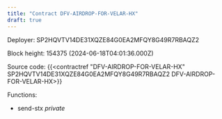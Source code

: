 ```yaml
---
title: "Contract DFV-AIRDROP-FOR-VELAR-HX"
draft: true
---
```

Deployer: SP2HQVTV14DE31XQZE84G0EA2MFQY8G49R7RBAQZ2


 



Block height: 154375 (2024-06-18T04:01:36.000Z)

Source code: {{<contractref "DFV-AIRDROP-FOR-VELAR-HX" SP2HQVTV14DE31XQZE84G0EA2MFQY8G49R7RBAQZ2 DFV-AIRDROP-FOR-VELAR-HX>}}

Functions:

* send-stx _private_
